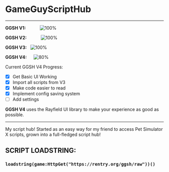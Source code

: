 # GameGuyScriptHub
------------------------------------------------------------------------------------
**GGSH V1:**            ![100%](https://progress-bar.dev/100/?title=deprecated)

**GGSH V2:**            ![100%](https://progress-bar.dev/100/?title=deprecated)

**GGSH V3:**   ![100%](https://progress-bar.dev/100/?title=no major updates)

**GGSH V4:**      ![80%](https://progress-bar.dev/80/?title=in development)

Current GGSH V4 Progress:
- [x] Get Basic UI Working
- [x] Import all scripts from V3
- [x] Make code easier to read
- [x] Implement config saving system
- [ ] Add settings

**GGSH V4** uses the Rayfield UI library to make your experience as good as possible.
- -----------------------------------------------------------------------------------
My script hub! Started as an easy way for my friend to access Pet Simulator X scripts, grown into a full-fledged script hub!
## SCRIPT LOADSTRING:
### `loadstring(game:HttpGet("https://rentry.org/ggsh/raw"))()`
